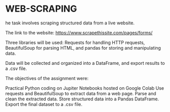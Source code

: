 # WEB-SCRAPING

he task involves scraping structured data from a live website. 

The link to the website: https://www.scrapethissite.com/pages/forms/

Three libraries will be used: Requests for handling HTTP requests, BeautifulSoup for parsing HTML, and pandas for storing and manipulating data.

Data will be collected and organized into a DataFrame, and export results to a .csv file. 

The objectives of the assignment were:

Practical Python coding on Jupiter Notebooks hosted on Google Colab
Use requests and BeautifulSoup to extract data from a web page.
Parse and clean the extracted data.
Store structured data into a Pandas DataFrame.
Export the final dataset to a .csv file.
